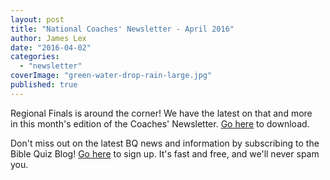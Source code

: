 ```yaml
---
layout: post
title: "National Coaches' Newsletter - April 2016"
author: James Lex
date: "2016-04-02"
categories: 
  - "newsletter"
coverImage: "green-water-drop-rain-large.jpg"
published: true
---
```


Regional Finals is around the corner! We have the latest on that and more in this month's edition of the Coaches' Newsletter. [Go here](https://www.biblequiz.com/blog/wp-content/uploads/2016/04/April-2016.pdf) to download.

Don't miss out on the latest BQ news and information by subscribing to the Bible Quiz Blog! [Go here](http://biblequiz.us11.list-manage.com/subscribe?u=089b34ce4234326ee935daca3&id=ff95fe96ee) to sign up. It's fast and free, and we'll never spam you.
